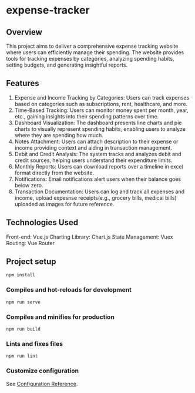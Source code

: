 # expense-tracker

## Overview
This project aims to deliver a comprehensive expense tracking website where users can efficiently manage their spending. The website provides tools for tracking expenses by categories, analyzing spending habits, setting budgets, and generating insightful reports.

## Features
1. Expense and Income Tracking by Categories: Users can track expenses based on categories such as subscriptions, rent, healthcare, and more.
2. Time-Based Tracking: Users can monitor money spent per month, year, etc., gaining insights into their spending patterns over time.
3. Dashboard Visualization: The dashboard presents line charts and pie charts to visually represent spending habits, enabling users to analyze where they are spending how much.
4. Notes Attachment: Users can attach description to their expense or income providing context and aiding in transaction management.
5. Debit and Credit Analysis: The system tracks and analyzes debit and credit sources, helping users understand their expenditure limits.
6. Monthly Reports: Users can download reports over a timeline in excel format directly from the website.
8. Notifications: Email notifications alert users when their balance goes below zero.
9. Transaction Documentation: Users can log and track all expenses and income, upload expesnse receipts(e.g., grocery bills, medical bills) uploaded as images for future reference.

## Technologies Used
Front-end: Vue.js
Charting Library: Chart.js
State Management: Vuex
Routing: Vue Router

## Project setup
```
npm install
```

### Compiles and hot-reloads for development
```
npm run serve
```

### Compiles and minifies for production
```
npm run build
```

### Lints and fixes files
```
npm run lint
```

### Customize configuration
See [Configuration Reference](https://cli.vuejs.org/config/).
